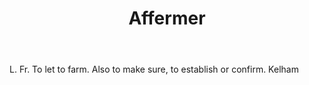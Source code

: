 ---
title: Affermer
letter: A
permalink: "/definitions/affermer.html"
body: L. Fr. To let to farm. Also to make sure, to establish or confirm. Kelham
published_at: '2018-07-07'
source: Black's Law Dictionary
layout: post
---